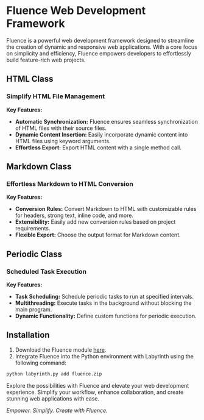 # Fluence Web Development Framework

Fluence is a powerful web development framework designed to streamline the creation of dynamic and responsive web applications. With a core focus on simplicity and efficiency, Fluence empowers developers to effortlessly build feature-rich web projects.

## HTML Class

### Simplify HTML File Management

**Key Features:**
- **Automatic Synchronization:** Fluence ensures seamless synchronization of HTML files with their source files.
- **Dynamic Content Insertion:** Easily incorporate dynamic content into HTML files using keyword arguments.
- **Effortless Export:** Export HTML content with a single method call.

## Markdown Class

### Effortless Markdown to HTML Conversion

**Key Features:**
- **Conversion Rules:** Convert Markdown to HTML with customizable rules for headers, strong text, inline code, and more.
- **Extensibility:** Easily add new conversion rules based on project requirements.
- **Flexible Export:** Choose the output format for Markdown content.

## Periodic Class

### Scheduled Task Execution

**Key Features:**
- **Task Scheduling:** Schedule periodic tasks to run at specified intervals.
- **Multithreading:** Execute tasks in the background without blocking the main program.
- **Dynamic Functionality:** Define custom functions for periodic execution.

## Installation

1. Download the Fluence module [here](https://github.com/Benfica7/Fluence/archive/refs/tags/v1.0.0.zip).
2. Integrate Fluence into the Python environment with Labyrinth using the following command:

```bash
python labyrinth.py add fluence.zip
```

Explore the possibilities with Fluence and elevate your web development experience. Simplify your workflow, enhance collaboration, and create stunning web applications with ease.

*Empower. Simplify. Create with Fluence.*
